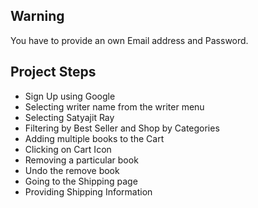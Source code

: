 ## Warning
You have to provide an own Email address and Password.

## Project Steps
- Sign Up using Google
- Selecting writer name from the writer menu
- Selecting Satyajit Ray
- Filtering by Best Seller and Shop by Categories
- Adding multiple books to the Cart
- Clicking on Cart Icon 
- Removing a particular book
- Undo the remove book
- Going to the Shipping page
- Providing Shipping Information